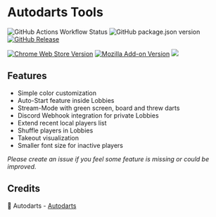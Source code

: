 # Autodarts Tools

![GitHub Actions Workflow Status](https://img.shields.io/github/actions/workflow/status/creazy231/autodarts-tools/release.yml)
![GitHub package.json version](https://img.shields.io/github/package-json/v/creazy231/autodarts-tools)
[![GitHub Release](https://img.shields.io/github/v/release/creazy231/autodarts-tools)](https://github.com/creazy231/autodarts-tools/releases)


[![Chrome Web Store Version](https://img.shields.io/chrome-web-store/v/oolfddhehmbpdnlmoljmllcdggmkgihh)](https://chromewebstore.google.com/detail/autodarts-tools/oolfddhehmbpdnlmoljmllcdggmkgihh)
[![Mozilla Add-on Version](https://img.shields.io/amo/v/autodarts-tools)](https://addons.mozilla.org/de/firefox/addon/autodarts-tools)
[![](https://img.shields.io/badge/dynamic/json?label=edge%20add-on&prefix=v&query=%24.version&url=https%3A%2F%2Fmicrosoftedge.microsoft.com%2Faddons%2Fgetproductdetailsbycrxid%2Fofimfclpndfejbdpliafjmjbajajikhm)](https://microsoftedge.microsoft.com/addons/detail/autodarts-tools/ofimfclpndfejbdpliafjmjbajajikhm)

## Features

- Simple color customization
- Auto-Start feature inside Lobbies
- Stream-Mode with green screen, board and threw darts
- Discord Webhook integration for private Lobbies
- Extend recent local players list
- Shuffle players in Lobbies
- Takeout visualization
- Smaller font size for inactive players

_Please create an issue if you feel some feature is missing or could be improved._

## Credits

🎯 Autodarts - [Autodarts](https://autodarts.io)
